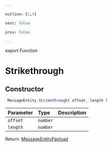 ```yaml
---

outline: [1,4]

next: false

prev: false

---
```


export Function
# Strikethrough

## Constructor
```ts
 MessageEntity.Strikethrough( offset, length )
 ```
| Parameter | Type | Description |
| :--- | :--- | :--- |
| `offset` | `number` | |
| `length` | `number` | |

Return: [MessageEntityPayload](../../../interfaces/MessageEntityPayload.md)
